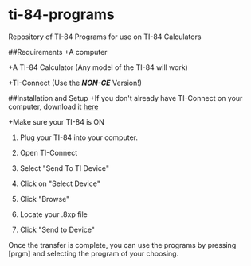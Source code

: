 # ti-84-programs
Repository of TI-84 Programs for use on TI-84 Calculators

##Requirements
+A computer

+A TI-84 Calculator (Any model of the TI-84 will work)

+TI-Connect (Use the ***NON-CE*** Version!)


##Installation and Setup
+If you don't already have TI-Connect on your computer, download it [here](https://education.ti.com/en/us/products/computer_software/connectivity-software/ti-connect-software/tabs/overview#!show=0)

+Make sure your TI-84 is ON

1. Plug your TI-84 into your computer.

2. Open TI-Connect

3. Select "Send To TI Device"

4. Click on "Select Device"

5. Click "Browse"

6. Locate your .8xp file

7. Click "Send to Device"

Once the transfer is complete, you can use the programs by pressing [prgm] and selecting the program of your choosing.
